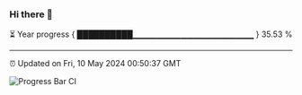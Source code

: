 ### Hi there 👋

⏳ Year progress { ██████████▁▁▁▁▁▁▁▁▁▁▁▁▁▁▁▁▁▁▁▁ } 35.53 %

---

⏰ Updated on Fri, 10 May 2024 00:50:37 GMT

![Progress Bar CI](https://github.com/liununu/liununu/workflows/Progress%20Bar%20CI/badge.svg)
